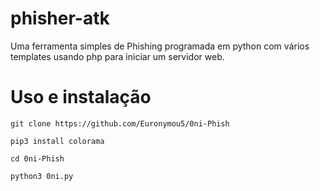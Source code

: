 # phisher-atk

Uma ferramenta simples de Phishing programada em python com vários templates usando php para iniciar um servidor web.

# Uso e instalação
```
git clone https://github.com/Euronymou5/0ni-Phish
```
```
pip3 install colorama
```
```
cd 0ni-Phish
```
```
python3 0ni.py
```
